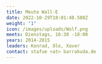```yaml
---
title: Meute Wall-E
date: 2022-10-29T18:01:48.580Z
weight: "1"
icon: /images/uploads/Wolf.png
meets: Dienstags, 16:30 -18:00
years: 2014-2015
leaders: Konrad, Ole, Xaver
contact: stafue <at> barrakuda.de
---
```

